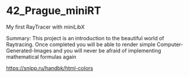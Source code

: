 # 42_Prague_miniRT
My first RayTracer with miniLibX


Summary: This project is an introduction to the beautiful world of Raytracing.
Once completed you will be able to render simple Computer-Generated-Images and you
will never be afraid of implementing mathematical formulas again


https://snipp.ru/handbk/html-colors
